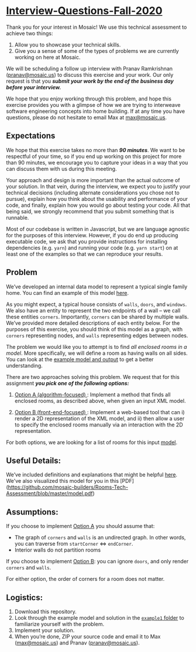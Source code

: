 # [Interview-Questions-Fall-2020](https://docs.google.com/document/d/1PvdwJD0eyS_xaZVGHVx5iyAz3tuv9dUA1lbZAkp7qp0/edit)

Thank you for your interest in Mosaic! We use this technical assessment to achieve two things:
1. Allow you to showcase your technical skills.
2. Give you a sense of some of the types of problems we are currently working on here at Mosaic.

We will be scheduling a follow up interview with Pranav Ramkrishnan (pranav@mosaic.us) to discuss this exercise and your work. Our only request is that you **_submit your work by the end of the business day before your interview._**

We hope that you enjoy working through this problem, and hope this exercise provides you with a glimpse of how we are trying to interweave software engineering concepts into home building.  If at any time you have questions, please do not hesitate to email Max at max@mosaic.us.

## Expectations

We hope that this exercise takes no more than **_90 minutes_**. We want to be respectful of your time, so if you end up working on this project for more than 90 minutes, we encourage you to capture your ideas in a way that you can discuss them with us during this meeting. 

Your approach and design is more important than the actual outcome of your solution. In that vein, during the interview, we expect you to justify your technical decisions (including alternate considerations you chose not to pursue), explain how you think about the usability and performance of your code, and finally, explain how you would go about testing your code. All that being said, we strongly recommend that you submit something that is runnable.

Most of our codebase is written in Javascript, but we are language agnostic for the purposes of this interview. However, if you do end up producing executable code, we ask that you provide instructions for installing dependencies (e.g. `yarn`) and running your code (e.g. `yarn start`) on at least one of the examples so that we can reproduce your results.

## Problem

We’ve developed an internal data model to represent a typical single family home. You can find an example of this model [here](https://github.com/mosaic-builders/Rooms-Tech-Assessment/tree/master/example1).

As you might expect, a typical house consists of `walls`, `doors`, and `windows`. We also have an entity to represent the two endpoints of a wall – we call these entities `corners`. Importantly, `corners` can be shared by multiple walls. We’ve provided more detailed descriptions of each entity below. For the purposes of this exercise, you should think of this model as a graph, with `corners` representing nodes, and `walls` representing edges between nodes. 

The problem we would like you to attempt is to find _all enclosed rooms in a model_. More specifically, we will define a room as having walls on all sides. You can look at the [example model and output](https://github.com/mosaic-builders/Rooms-Tech-Assessment/tree/master/example1) to get a better understanding.

There are two approaches solving this problem. We request that for this assignment **_you pick one of the following options:_**
1. <ins> Option A (algorithm-focused) </ins>: Implement a method that finds all enclosed rooms, as described above, when given an input XML model.

2. <ins> Option B (front-end-focused) </ins>: Implement a web-based tool that can i) render a 2D representation of the  XML model, and ii) then allow a user to specify the enclosed rooms manually via an interaction with the 2D representation.

For both options, we are looking for a list of rooms for this input [model](https://github.com/mosaic-builders/Rooms-Tech-Assessment/blob/master/model.xml).

## Useful Details:
We’ve included definitions and explanations that might be helpful [here](https://github.com/mosaic-builders/Rooms-Tech-Assessment/blob/master/model-api.md). We've also visualized this model for you in this [PDF] (https://github.com/mosaic-builders/Rooms-Tech-Assessment/blob/master/model.pdf)

## Assumptions:

If you choose to implement <ins>Option A</ins> you should assume that:
- The graph of `corners` and `walls` is an undirected graph. In other words, you can traverse from `startCorner` ⇔ `endCorner`.
- Interior walls do not partition rooms

If you choose to implement <ins>Option B</ins>:  you can ignore `doors`, and only render `corners` and `walls`.

For either option, the order of corners for a room does not matter.

## Logistics:
1. Download this repository.
2. Look through the example model and solution in the [`example1` folder](https://github.com/mosaic-builders/Rooms-Tech-Assessment/tree/master/example1) to familiarize yourself with the problem.
3. Implement your solution.
4. When you’re done, ZIP your source code and email it to Max (max@mosaic.us) and Pranav (pranav@mosaic.us).

